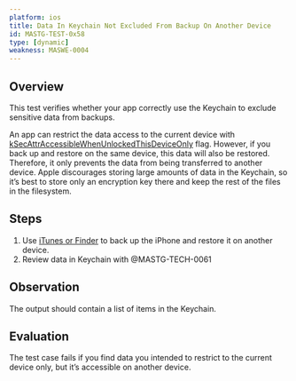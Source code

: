 ```yaml
---
platform: ios
title: Data In Keychain Not Excluded From Backup On Another Device
id: MASTG-TEST-0x58
type: [dynamic]
weakness: MASWE-0004
---
```


## Overview

This test verifies whether your app correctly use the Keychain to exclude sensitive data from backups.

An app can restrict the data access to the current device with [kSecAttrAccessibleWhenUnlockedThisDeviceOnly](https://developer.apple.com/documentation/security/ksecattraccessiblewhenunlockedthisdeviceonly) flag. However, if you back up and restore on the same device, this data will also be restored. Therefore, it only prevents the data from being transferred to another device. Apple discourages storing large amounts of data in the Keychain, so it’s best to store only an encryption key there and keep the rest of the files in the filesystem.

## Steps

1. Use [iTunes or Finder](https://support.apple.com/en-us/120001) to back up the iPhone and restore it on another device.
2. Review data in Keychain with @MASTG-TECH-0061

## Observation

The output should contain a list of items in the Keychain.

## Evaluation

The test case fails if you find data you intended to restrict to the current device only, but it’s accessible on another device.
